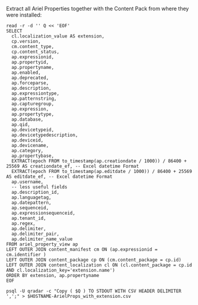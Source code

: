 Extract all Ariel Properties together with the Content Pack from where they were installed:


    read -r -d '' Q << 'EOF'
    SELECT
      cl.localization_value AS extension,
      cp.version,
      cm.content_type,
      cp.content_status,
      ap.expressionid,
      ap.propertyid,
      ap.propertyname,
      ap.enabled,
      ap.deprecated,
      ap.forceparse,
      ap.description,
      ap.expressiontype,
      ap.patternstring,
      ap.capturegroup,
      ap.expression,
      ap.propertytype,
      ap.database,
      ap.qid,
      ap.devicetypeid,
      ap.devicetypedescription,
      ap.deviceid,
      ap.devicename,
      ap.category,
      ap.propertybase,
      EXTRACT(epoch FROM to_timestamp(ap.creationdate / 1000)) / 86400 + 25569 AS creationdate_ef, -- Excel datetime Format
      EXTRACT(epoch FROM to_timestamp(ap.editdate / 1000)) / 86400 + 25569 AS editdate_ef, -- Excel datetime Format
      ap.username,
      -- less useful fields
      ap.description_id,
      ap.languagetag,
      ap.datepattern,
      ap.sequenceid,
      ap.expressionsequenceid,
      ap.tenant_id,
      ap.regex,
      ap.delimiter,
      ap.delimiter_pair,
      ap.delimiter_name_value
    FROM ariel_property_view ap
    LEFT OUTER JOIN content_manifest cm ON (ap.expressionid = cm.identifier )
    LEFT OUTER JOIN content_package cp ON (cm.content_package = cp.id)
    LEFT OUTER JOIN content_localization cl ON (cl.content_package = cp.id AND cl.localization_key='extension.name')
    ORDER BY extension, ap.propertyname
    EOF

    psql -U qradar -c "Copy ( $Q ) TO STDOUT WITH CSV HEADER DELIMITER ',';" > $HOSTNAME-ArielProps_with_extension.csv
